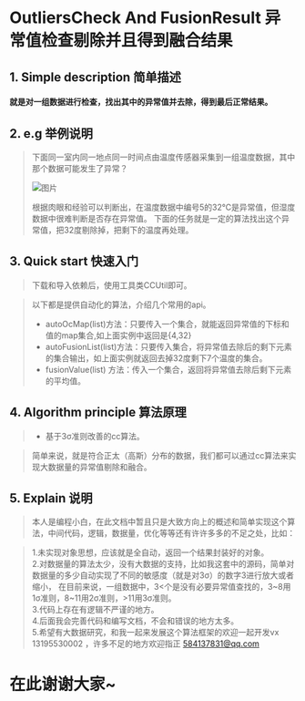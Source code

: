 # OutliersCheck And FusionResult 异常值检查剔除并且得到融合结果
## 1. Simple description 简单描述
#### 就是对一组数据进行检查，找出其中的异常值并去除，得到最后正常结果。
## 2. e.g 举例说明
>下面同一室内同一地点同一时间点由温度传感器采集到一组温度数据，其中那个数据可能发生了异常？
>  
>  ![图片](https://thumbnail0.baidupcs.com/thumbnail/e47dcf5b8f6bbd9560ce1fb1fd3ed428?fid=3495865747-250528-75614652796259&rt=pr&sign=FDTAER-DCb740ccc5511e5e8fedcff06b081203-1wbKf9OSZLCie5BrM%2fzWhGoS7vg%3d&expires=8h&chkbd=0&chkv=0&dp-logid=3665662987139532033&dp-callid=0&time=1559926800&size=c256_u256&quality=90&vuk=3495865747&ft=image)
>   
>根据肉眼和经验可以判断出，在温度数据中编号5的32℃是异常值，但湿度数据中很难判断是否存在异常值。
>下面的任务就是一定的算法找出这个异常值，把32度剔除掉，把剩下的温度再处理。
## 3. Quick start 快速入门
>下载和导入依赖后，使用工具类CCUtil即可。

>以下都是提供自动化的算法，介绍几个常用的api。     
> * autoOcMap(list)方法：只要传入一个集合，就能返回异常值的下标和值的map集合,如上面实例中返回是{4,32}
> * autoFusionList(list)方法：只要传入集合，将异常值去除后的剩下元素的集合输出，如上面实例就返回去掉32度剩下7个温度的集合。
> * fusionValue(list) 方法：传入一个集合，返回将异常值去除后剩下元素的平均值。
## 4. Algorithm principle 算法原理
> * 基于3σ准则改善的cc算法。

>   简单来说，就是符合正太（高斯）分布的数据，我们都可以通过cc算法来实现大数据量的异常值剔除和融合。
## 5. Explain 说明
>   本人是编程小白，在此文档中暂且只是大致方向上的概述和简单实现这个算法，中间代码，逻辑，数据量，优化等等还有许许多多的不足之处，比如：

>1.未实现对象思想，应该就是全自动，返回一个结果封装好的对象。    
>2.对数据量的算法太少，没有大数据的支持，比如我这套中的源码，简单对数据量的多少自动实现了不同的敏感度（就是对3σ）的数字3进行放大或者缩小，
在目前来说，一组数据中，3<个是没有必要异常值查找的，3~8用1σ准则，8~11用2σ准则，>11用3σ准则。    
>3.代码上存在有逻辑不严谨的地方。     
>4.后面我会完善代码和编写文档，不会和错误的地方太多。     
>5.希望有大数据研究，和我一起来发展这个算法框架的欢迎一起开发vx 13195530002 ，许多不足的地方欢迎指正 584137831@qq.com   

# 在此谢谢大家~

